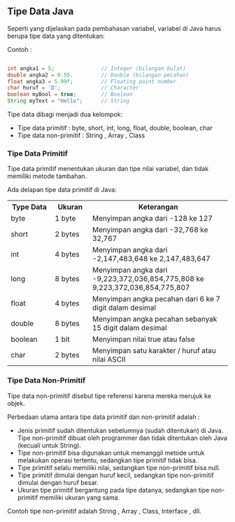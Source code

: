 ## Tipe Data Java

Seperti yang dijelaskan pada pembahasan variabel, variabel di Java harus berupa tipe data yang ditentukan:

Contoh :

```java

int angka1 = 5;               // Integer (bilangan bulat)
double angka2 = 0.55.         // Double (bilangan pecahan) 
float angka3 = 5.99f;         // Floating point number
char huruf = 'D';             // Character
boolean myBool = true;        // Boolean
String myText = "Hello";      // String

```

Tipe data dibagi menjadi dua kelompok:
- Tipe data primitif : byte, short, int, long, float, double, boolean, char
- Tipe data non-primitif : String , Array , Class


### Tipe Data Primitif

Tipe data primitif menentukan ukuran dan tipe nilai variabel, dan tidak memiliki metode tambahan.

Ada delapan tipe data primitif di Java:

<table>
<tbody>

<tr>
<th style="width:20%">Type Data</th>
<th style="width:17%">Ukuran</th>
<th style="width:63%">Keterangan</th>
</tr>

<tr>
<td>byte</td>
<td>1 byte</td>
<td>Menyimpan angka dari -128 ke 127</td>
</tr>

<tr>
<td>short</td>
<td>2 bytes</td>
<td>Menyimpan angka dari -32,768 ke 32,767</td>
</tr>

<tr>
<td>int</td>
<td>4 bytes</td>
<td>Menyimpan angka dari -2,147,483,648 ke 2,147,483,647</td>
</tr>

<tr>
<td>long</td>
<td>8 bytes</td>
<td>Menyimpan angka dari -9,223,372,036,854,775,808 ke 9,223,372,036,854,775,807</td>
</tr>

<tr>
<td>float</td>
<td>4 bytes</td>
<td>Menyimpan angka pecahan dari 6 ke 7 digit dalam desimal</td>
</tr>

<tr>
<td>double</td>
<td>8 bytes</td>
<td>Menyimpan angka pecahan sebanyak 15 digit dalam desimal</td>
</tr>

<tr>
<td>boolean</td>
<td>1 bit</td>
<td>Menyimpan nilai true atau false</td>
</tr>

<tr>
<td>char</td>
<td>2 bytes</td>
<td>Menyimpan satu karakter / huruf atau nilai ASCII</td>
</tr>

</tbody>
</table>

### Tipe Data Non-Primitif

Tipe data non-primitif disebut tipe referensi karena mereka merujuk ke objek.

Perbedaan utama antara tipe data primitif dan non-primitif adalah :
- Jenis primitif sudah ditentukan sebelumnya (sudah ditentukan) di Java. Tipe non-primitif dibuat oleh programmer dan tidak ditentukan oleh Java (kecuali untuk String).
- Tipe non-primitif bisa digunakan untuk memanggil metode untuk melakukan operasi tertentu, sedangkan tipe primitif tidak bisa.
- Tipe primitif selalu memiliki nilai, sedangkan tipe non-primitif bisa null.
- Tipe primitif dimulai dengan huruf kecil, sedangkan tipe non-primitif dimulai dengan huruf besar.
- Ukuran tipe primitif bergantung pada tipe datanya, sedangkan tipe non-primitif memiliki ukuran yang sama.

Contoh tipe non-primitif adalah String , Array , Class, Interface , dll.
